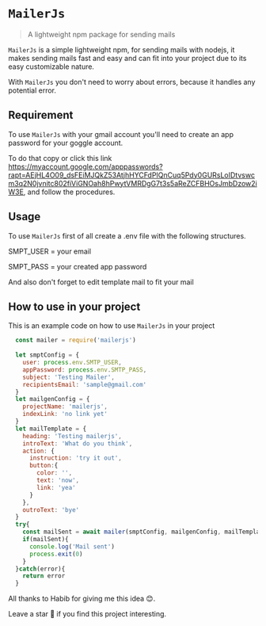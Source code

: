 # `MailerJs`
> A lightweight npm package for sending mails

`MailerJs` is a simple lightweight npm, for sending mails with nodejs, it makes sending mails fast and easy and can fit into your project due to its easy customizable nature.

With `MailerJs` you don't need to worry about errors, because it handles any potential error. 

## Requirement
To use `MailerJs` with your gmail account you'll need to create an app password for your goggle account.

To do that copy or click this link https://myaccount.google.com/apppasswords?rapt=AEjHL4O09_dsFEiMJQkZ53AtjhHYCFdPIQnCuq5Pdy0GURsLoIDtvswcm3q2N0jvnitc802fiViGNOah8hPwytVMRDgG7t3s5aReZCFBHOsJmbDzow2iW3E, and follow the procedures.

## Usage
To use `MailerJs` first of all create a .env file with the following structures. 


SMPT_USER = your email 

SMPT_PASS = your created app password

And also don't forget to edit template mail to fit your mail

## How to use in your project 
This is an example code on how to use `MailerJs` in your project


```js
  const mailer = require('mailerjs')
  
  let smptConfig = {
    user: process.env.SMTP_USER,
    appPassword: process.env.SMTP_PASS,
    subject: 'Testing Mailer',
    recipientsEmail: 'sample@gmail.com'
  }
  let mailgenConfig = {
    projectName: 'mailerjs',
    indexLink: 'no link yet'
  }
  let mailTemplate = {
    heading: 'Testing mailerjs',
    introText: 'What do you think',
    action: {
      instruction: 'try it out',
      button:{
        color: '',
        text: 'now',
        link: 'yea'
      }
    },
    outroText: 'bye'
  }
  try{
    const mailSent = await mailer(smptConfig, mailgenConfig, mailTemplate)
    if(mailSent){
      console.log('Mail sent')
      process.exit(0)
    }
  }catch(error){
    return error 
  }
```

All thanks to Habib for giving me this idea 😊.

Leave a star 🌟 if you find this project interesting.